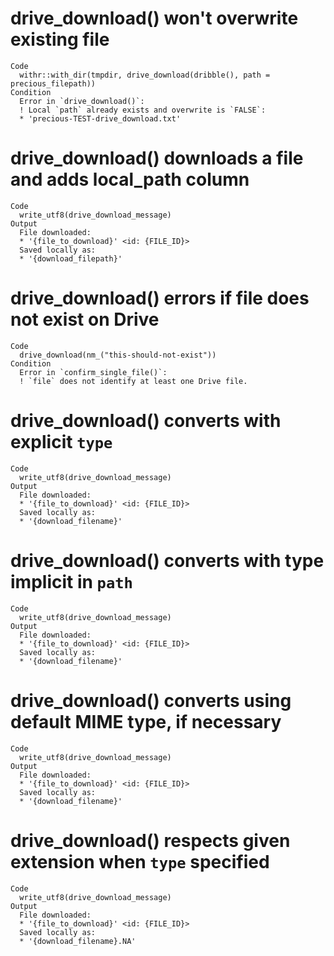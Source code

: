 # drive_download() won't overwrite existing file

    Code
      withr::with_dir(tmpdir, drive_download(dribble(), path = precious_filepath))
    Condition
      Error in `drive_download()`:
      ! Local `path` already exists and overwrite is `FALSE`:
      * 'precious-TEST-drive_download.txt'

# drive_download() downloads a file and adds local_path column

    Code
      write_utf8(drive_download_message)
    Output
      File downloaded:
      * '{file_to_download}' <id: {FILE_ID}>
      Saved locally as:
      * '{download_filepath}'

# drive_download() errors if file does not exist on Drive

    Code
      drive_download(nm_("this-should-not-exist"))
    Condition
      Error in `confirm_single_file()`:
      ! `file` does not identify at least one Drive file.

# drive_download() converts with explicit `type`

    Code
      write_utf8(drive_download_message)
    Output
      File downloaded:
      * '{file_to_download}' <id: {FILE_ID}>
      Saved locally as:
      * '{download_filename}'

# drive_download() converts with type implicit in `path`

    Code
      write_utf8(drive_download_message)
    Output
      File downloaded:
      * '{file_to_download}' <id: {FILE_ID}>
      Saved locally as:
      * '{download_filename}'

# drive_download() converts using default MIME type, if necessary

    Code
      write_utf8(drive_download_message)
    Output
      File downloaded:
      * '{file_to_download}' <id: {FILE_ID}>
      Saved locally as:
      * '{download_filename}'

# drive_download() respects given extension when `type` specified

    Code
      write_utf8(drive_download_message)
    Output
      File downloaded:
      * '{file_to_download}' <id: {FILE_ID}>
      Saved locally as:
      * '{download_filename}.NA'


